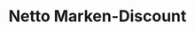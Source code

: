 ---
title: "Netto Marken-Discount"
url: /dortmund/netto-marken-discount-niederste-feldweg/
shop: Supermarkt
---